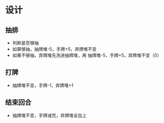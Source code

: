 # 设计

## 抽排
- 判断是否够抽
- 如果够抽，抽牌堆-5，手牌+5，弃牌堆不变
- 如果不够抽，弃牌堆先洗进抽牌堆，再  抽牌堆-5，手牌+5，弃牌堆不变（0）

## 打牌
- 抽牌堆不变，手牌-1，弃牌堆+1


## 结束回合
- 抽牌堆不变，手牌减完，弃牌堆全加上
